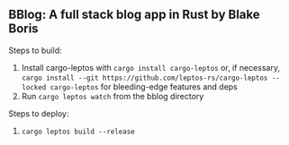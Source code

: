 BBlog: A full stack blog app in Rust by Blake Boris
---

Steps to build:
1. Install cargo-leptos with `cargo install cargo-leptos` or, if necessary, `cargo install --git https://github.com/leptos-rs/cargo-leptos --locked cargo-leptos` for bleeding-edge features and deps
2. Run `cargo leptos watch` from the bblog directory

Steps to deploy:
1. `cargo leptos build --release`